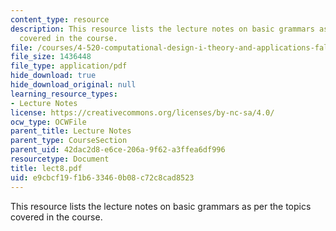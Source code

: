 ```yaml
---
content_type: resource
description: This resource lists the lecture notes on basic grammars as per the topics
  covered in the course.
file: /courses/4-520-computational-design-i-theory-and-applications-fall-2005/e9cbcf19f1b633460b08c72c8cad8523_lect8.pdf
file_size: 1436448
file_type: application/pdf
hide_download: true
hide_download_original: null
learning_resource_types:
- Lecture Notes
license: https://creativecommons.org/licenses/by-nc-sa/4.0/
ocw_type: OCWFile
parent_title: Lecture Notes
parent_type: CourseSection
parent_uid: 42dac2d8-e6ce-206a-9f62-a3ffea6df996
resourcetype: Document
title: lect8.pdf
uid: e9cbcf19-f1b6-3346-0b08-c72c8cad8523
---
```

This resource lists the lecture notes on basic grammars as per the topics covered in the course.